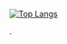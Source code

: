 [![Top Langs](https://github-readme-stats.vercel.app/api/top-langs/?username=salehi77&layout=compact)](https://github.com/anuraghazra/github-readme-stats)


.
